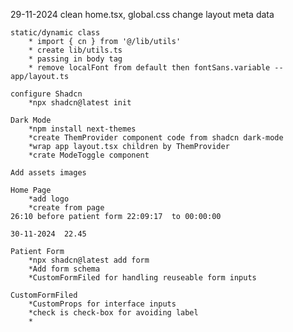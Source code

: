 29-11-2024
    clean home.tsx, global.css
    change layout meta data

    static/dynamic class
        * import { cn } from '@/lib/utils'
        * create lib/utils.ts
        * passing in body tag
        * remove localFont from default then fontSans.variable --app/layout.ts

    configure Shadcn
        *npx shadcn@latest init

    Dark Mode
        *npm install next-themes
        *create ThemProvider component code from shadcn dark-mode
        *wrap app layout.tsx children by ThemProvider
        *crate ModeToggle component

    Add assets images

    Home Page
        *add logo
        *create from page
    26:10 before patient form 22:09:17  to 00:00:00

    30-11-2024  22.45

    Patient Form
        *npx shadcn@latest add form
        *Add form schema
        *CustomFormFiled for handling reuseable form inputs

    CustomFormFiled
        *CustomProps for interface inputs
        *check is check-box for avoiding label
        *
        




